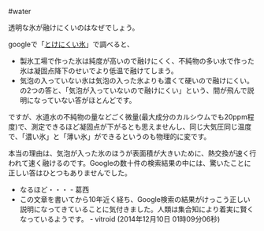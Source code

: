 #water



透明な氷が融けにくいのはなぜでしょう。



googleで「[とけにくい氷](http://www.google.co.jp/search?hl=ja&c2coff=1&client=firefox-a&rls=org.mozilla%3Aja-JP%3Aofficial&q=%E3%81%A8%E3%81%91%E3%81%AB%E3%81%8F%E3%81%84%E6%B0%B7&btnG=Google+%E6%A4%9C%E7%B4%A2&lr=lang_ja)」で調べると、

* 製氷工場で作った氷は純度が高いので融けにくく、不純物の多い水で作った氷は凝固点降下のせいでより低温で融けてしまう。
* 気泡の入っていない氷は気泡の入った氷よりも濃くて硬いので融けにくい。
の2つの答と、「気泡が入っていないので融けにくい」という、間が飛んで説明になっていない答がほとんどです。



ですが、水道水の不純物の量などごく微量(最大成分のカルシウムでも20ppm程度)で、測定できるほど凝固点が下がるとも思えませんし、同じ大気圧同じ温度で、「濃い氷」と「薄い氷」ができるというのも物理的に変です。



本当の理由は、気泡が入った氷のほうが表面積が大きいために、熱交換が速く行われて速く融けるのです。Googleの数十件の検索結果の中には、驚いたことに正しい答はひとつもありませんでした。

* なるほど・・・ - 葛西 
* この文章を書いてから10年近く経ち、Google検索の結果がけっこう正しい説明になってきていることに気付きました。人類は集合知により着実に賢くなっているようです。 - vitroid (2014年12月10日 01時09分06秒)
<!--  -->
<!--  -->


